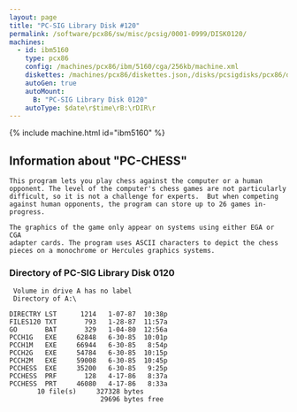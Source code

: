 ```yaml
---
layout: page
title: "PC-SIG Library Disk #120"
permalink: /software/pcx86/sw/misc/pcsig/0001-0999/DISK0120/
machines:
  - id: ibm5160
    type: pcx86
    config: /machines/pcx86/ibm/5160/cga/256kb/machine.xml
    diskettes: /machines/pcx86/diskettes.json,/disks/pcsigdisks/pcx86/diskettes.json
    autoGen: true
    autoMount:
      B: "PC-SIG Library Disk 0120"
    autoType: $date\r$time\rB:\rDIR\r
---
```


{% include machine.html id="ibm5160" %}

## Information about "PC-CHESS"

    This program lets you play chess against the computer or a human
    opponent. The level of the computer's chess games are not particularly
    difficult, so it is not a challenge for experts.  But when competing
    against human opponents, the program can store up to 26 games in-
    progress.
    
    The graphics of the game only appear on systems using either EGA or CGA
    adapter cards. The program uses ASCII characters to depict the chess
    pieces on a monochrome or Hercules graphics systems.

### Directory of PC-SIG Library Disk 0120

     Volume in drive A has no label
     Directory of A:\

    DIRECTRY LST      1214   1-07-87  10:38p
    FILES120 TXT       793   1-28-87  11:57a
    GO       BAT       329   1-04-80  12:56a
    PCCH1G   EXE     62848   6-30-85  10:01p
    PCCH1M   EXE     66944   6-30-85   8:54p
    PCCH2G   EXE     54784   6-30-85  10:15p
    PCCH2M   EXE     59008   6-30-85  10:45p
    PCCHESS  EXE     35200   6-30-85   9:25p
    PCCHESS  PRF       128   4-17-86   8:37a
    PCCHESS  PRT     46080   4-17-86   8:33a
           10 file(s)     327328 bytes
                           29696 bytes free
